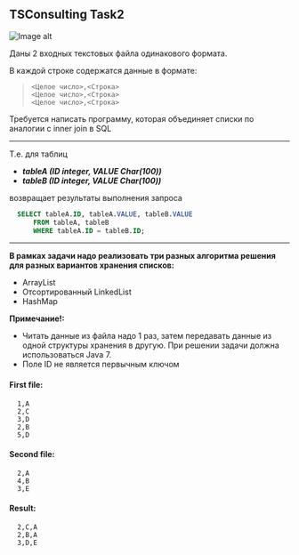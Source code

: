 ## TSConsulting Task2
![Image alt](http://publishernews.ru/images/PressReleases/press_r_34E7C198-ED6D-4243-B3E4-12882A5A701A.jpg)


Даны 2 входных текстовых файла одинакового формата.

В каждой строке содержатся данные в формате:

>```
> <Целое число>,<Строка>
> <Целое число>,<Строка>
> <Целое число>,<Строка>
>```

Требуется написать программу, которая объединяет списки по аналогии с inner join в SQL


__________________________________________________________________________________________
Т.е. для таблиц 

* ***tableA (ID integer, VALUE Char(100))***
* ***tableB (ID integer, VALUE Char(100))***


возвращает результаты выполнения запроса
```sql
  SELECT tableA.ID, tableA.VALUE, tableB.VALUE
	  FROM tableA, tableB
	  WHERE tableA.ID = tableB.ID;
```

_____________________________________________________________________________________________________

**В рамках задачи надо реализовать три разных алгоритма решения для разных вариантов хранения списков:**
* ArrayList
* Отсортированный LinkedList
* HashMap
 
 
**Примечание!:** 
* Читать данные из файла надо 1 раз, затем передавать данные из одной структуры хранения в другую.
  При решении задачи должна использоваться Java 7.
* Поле ID не является первычным ключом


#### First file:
```
  1,A  
  2,C	  
  3,D	  
  2,B   
  5,D   
```
#### Second file:
```
  2,A
  4,B
  3,E
```

#### Result:
```
  2,C,A
  2,B,A
  3,D,E
```


